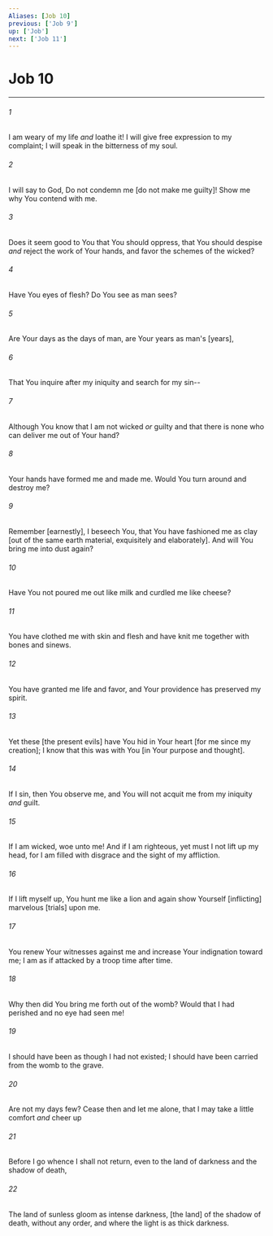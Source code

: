 ```yaml
---
Aliases: [Job 10]
previous: ['Job 9']
up: ['Job']
next: ['Job 11']
---
```

# Job 10

***














###### 1 






I am weary of my life _and_ loathe it! I will give free expression to my complaint; I will speak in the bitterness of my soul. 













###### 2 






I will say to God, Do not condemn me [do not make me guilty]! Show me why You contend with me. 













###### 3 






Does it seem good to You that You should oppress, that You should despise _and_ reject the work of Your hands, and favor the schemes of the wicked? 













###### 4 






Have You eyes of flesh? Do You see as man sees? 













###### 5 






Are Your days as the days of man, are Your years as man's [years], 













###### 6 






That You inquire after my iniquity and search for my sin-- 













###### 7 






Although You know that I am not wicked _or_ guilty and that there is none who can deliver me out of Your hand? 













###### 8 






Your hands have formed me and made me. Would You turn around and destroy me? 













###### 9 






Remember [earnestly], I beseech You, that You have fashioned me as clay [out of the same earth material, exquisitely and elaborately]. And will You bring me into dust again? 













###### 10 






Have You not poured me out like milk and curdled me like cheese? 













###### 11 






You have clothed me with skin and flesh and have knit me together with bones and sinews. 













###### 12 






You have granted me life and favor, and Your providence has preserved my spirit. 













###### 13 






Yet these [the present evils] have You hid in Your heart [for me since my creation]; I know that this was with You [in Your purpose and thought]. 













###### 14 






If I sin, then You observe me, and You will not acquit me from my iniquity _and_ guilt. 













###### 15 






If I am wicked, woe unto me! And if I am righteous, yet must I not lift up my head, for I am filled with disgrace and the sight of my affliction. 













###### 16 






If I lift myself up, You hunt me like a lion and again show Yourself [inflicting] marvelous [trials] upon me. 













###### 17 






You renew Your witnesses against me and increase Your indignation toward me; I am as if attacked by a troop time after time. 













###### 18 






Why then did You bring me forth out of the womb? Would that I had perished and no eye had seen me! 













###### 19 






I should have been as though I had not existed; I should have been carried from the womb to the grave. 













###### 20 






Are not my days few? Cease then and let me alone, that I may take a little comfort _and_ cheer up 













###### 21 






Before I go whence I shall not return, even to the land of darkness and the shadow of death, 













###### 22 






The land of sunless gloom as intense darkness, [the land] of the shadow of death, without any order, and where the light is as thick darkness.
